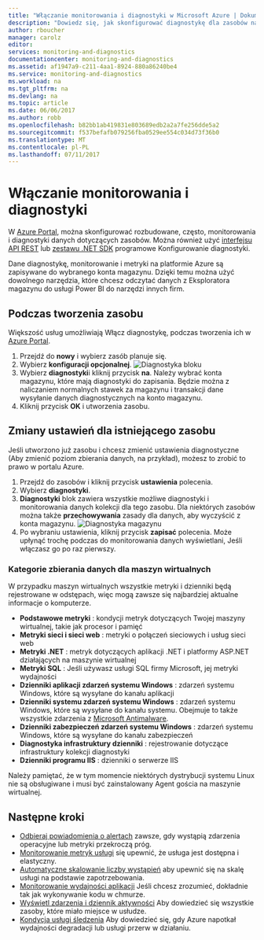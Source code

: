```yaml
---
title: "Włączanie monitorowania i diagnostyki w Microsoft Azure | Dokumentacja firmy Microsoft"
description: "Dowiedz się, jak skonfigurować diagnostykę dla zasobów na platformie Azure."
author: rboucher
manager: carolz
editor: 
services: monitoring-and-diagnostics
documentationcenter: monitoring-and-diagnostics
ms.assetid: af1947a9-c211-4aa1-8924-880a86240be4
ms.service: monitoring-and-diagnostics
ms.workload: na
ms.tgt_pltfrm: na
ms.devlang: na
ms.topic: article
ms.date: 06/06/2017
ms.author: robb
ms.openlocfilehash: b82bb1ab419831e803689edb2a2a7fe256dde5a2
ms.sourcegitcommit: f537befafb079256fba0529ee554c034d73f36b0
ms.translationtype: MT
ms.contentlocale: pl-PL
ms.lasthandoff: 07/11/2017
---
```

# <a name="enable-monitoring-and-diagnostics"></a>Włączanie monitorowania i diagnostyki
W [Azure Portal](https://portal.azure.com), można skonfigurować rozbudowane, często, monitorowania i diagnostyki danych dotyczących zasobów. Można również użyć [interfejsu API REST](https://msdn.microsoft.com/library/azure/dn931932.aspx) lub [zestawu .NET SDK](http://www.nuget.org/packages/Microsoft.Azure.Management.Monitor) programowe Konfigurowanie diagnostyki.

Dane diagnostykę, monitorowanie i metryki na platformie Azure są zapisywane do wybranego konta magazynu. Dzięki temu można użyć dowolnego narzędzia, które chcesz odczytać danych z Eksploratora magazynu do usługi Power BI do narzędzi innych firm.

## <a name="when-you-create-a-resource"></a>Podczas tworzenia zasobu
Większość usług umożliwiają Włącz diagnostykę, podczas tworzenia ich w [Azure Portal](https://portal.azure.com).

1. Przejdź do **nowy** i wybierz zasób planuje się.
2. Wybierz **konfiguracji opcjonalnej**.
    ![Diagnostyka bloku](./media/insights-how-to-use-diagnostics/Insights_CreateTime.png)
3. Wybierz **diagnostyki**i kliknij przycisk **na**. Należy wybrać konta magazynu, które mają diagnostyki do zapisania. Będzie można z naliczaniem normalnych stawek za magazynu i transakcji dane wysyłanie danych diagnostycznych na konto magazynu.
4. Kliknij przycisk **OK** i utworzenia zasobu.

## <a name="change-settings-for-an-existing-resource"></a>Zmiany ustawień dla istniejącego zasobu
Jeśli utworzono już zasobu i chcesz zmienić ustawienia diagnostyczne (Aby zmienić poziom zbierania danych, na przykład), możesz to zrobić to prawo w portalu Azure.

1. Przejdź do zasobów i kliknij przycisk **ustawienia** polecenia.
2. Wybierz **diagnostyki**.
3. **Diagnostyki** blok zawiera wszystkie możliwe diagnostyki i monitorowania danych kolekcji dla tego zasobu. Dla niektórych zasobów można także **przechowywania** zasady dla danych, aby wyczyścić z konta magazynu.
    ![Diagnostyka magazynu](./media/insights-how-to-use-diagnostics/Insights_StorageDiagnostics.png)
4. Po wybraniu ustawienia, kliknij przycisk **zapisać** polecenia. Może upłynąć trochę podczas do monitorowania danych wyświetlani, Jeśli włączasz go po raz pierwszy.

### <a name="categories-of-data-collection-for-virtual-machines"></a>Kategorie zbierania danych dla maszyn wirtualnych
W przypadku maszyn wirtualnych wszystkie metryki i dzienniki będą rejestrowane w odstępach, więc mogą zawsze się najbardziej aktualne informacje o komputerze.

* **Podstawowe metryki** : kondycji metryk dotyczących Twojej maszyny wirtualnej, takie jak procesor i pamięć
* **Metryki sieci i sieci web** : metryki o połączeń sieciowych i usług sieci web
* **Metryki .NET** : metryk dotyczących aplikacji .NET i platformy ASP.NET działających na maszynie wirtualnej
* **Metryki SQL** : Jeśli używasz usługi SQL firmy Microsoft, jej metryki wydajności
* **Dzienniki aplikacji zdarzeń systemu Windows** : zdarzeń systemu Windows, które są wysyłane do kanału aplikacji
* **Dzienniki systemu zdarzeń systemu Windows** : zdarzeń systemu Windows, które są wysyłane do kanału systemu. Obejmuje to także wszystkie zdarzenia z [Microsoft Antimalware](http://go.microsoft.com/fwlink/?LinkID=404171&clcid=0x409).
* **Dzienniki zabezpieczeń zdarzeń systemu Windows** : zdarzeń systemu Windows, które są wysyłane do kanału zabezpieczeń
* **Diagnostyka infrastruktury dzienniki** : rejestrowanie dotyczące infrastruktury kolekcji diagnostyki
* **Dzienniki programu IIS** : dzienniki o serwerze IIS

Należy pamiętać, że w tym momencie niektórych dystrybucji systemu Linux nie są obsługiwane i musi być zainstalowany Agent gościa na maszynie wirtualnej.

## <a name="next-steps"></a>Następne kroki
* [Odbieraj powiadomienia o alertach](insights-receive-alert-notifications.md) zawsze, gdy wystąpią zdarzenia operacyjne lub metryki przekroczą próg.
* [Monitorowanie metryk usługi](insights-how-to-customize-monitoring.md) się upewnić, że usługa jest dostępna i elastyczny.
* [Automatyczne skalowanie liczby wystąpień](insights-how-to-scale.md) aby upewnić się na skalę usługi na podstawie zapotrzebowania.
* [Monitorowanie wydajności aplikacji](../application-insights/app-insights-azure-web-apps.md) Jeśli chcesz zrozumieć, dokładnie tak jak wykonywanie kodu w chmurze.
* [Wyświetl zdarzenia i dziennik aktywności](insights-debugging-with-events.md) Aby dowiedzieć się wszystkie zasoby, które miało miejsce w usłudze.
* [Kondycja usługi śledzenia](insights-service-health.md) Aby dowiedzieć się, gdy Azure napotkał wydajności degradacji lub usługi przerw w działaniu.

